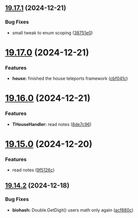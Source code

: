 ## [19.17.1](https://github.com/Torwent/WaspLib/compare/v19.17.0...v19.17.1) (2024-12-21)


### Bug Fixes

* small tweak to enum scoping ([38751e0](https://github.com/Torwent/WaspLib/commit/38751e069718d753a9b68f7bc7ec96b396c90797))



# [19.17.0](https://github.com/Torwent/WaspLib/compare/v19.16.0...v19.17.0) (2024-12-21)


### Features

* **house:** finished the house teleports framework ([cbf041c](https://github.com/Torwent/WaspLib/commit/cbf041c88567964497a91a739586f857f4c0d6e8))



# [19.16.0](https://github.com/Torwent/WaspLib/compare/v19.15.0...v19.16.0) (2024-12-21)


### Features

* **THouseHandler:** read notes ([8de7c96](https://github.com/Torwent/WaspLib/commit/8de7c96e3fff3a4cc3b04e0cab3f1f2217bb28a8))



# [19.15.0](https://github.com/Torwent/WaspLib/compare/v19.14.2...v19.15.0) (2024-12-20)


### Features

* read notes ([9f5126c](https://github.com/Torwent/WaspLib/commit/9f5126c79d5a5fa7da59fa745289d97684945a61))



## [19.14.2](https://github.com/Torwent/WaspLib/compare/v19.14.1...v19.14.2) (2024-12-18)


### Bug Fixes

* **biohash:** Double.GetDigit() users math only again ([acf880c](https://github.com/Torwent/WaspLib/commit/acf880c67b49de3d8ba2432d044b252e829524f1))



